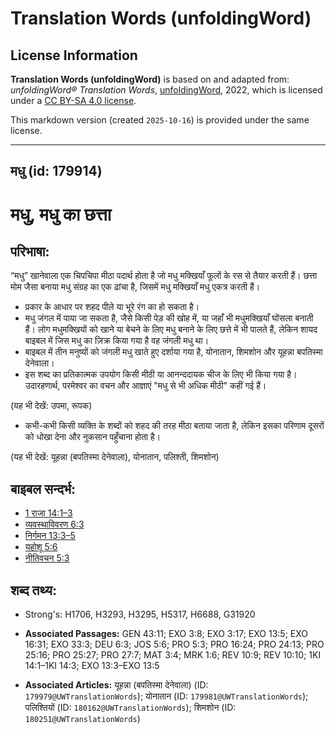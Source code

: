 # Translation Words (unfoldingWord)

## License Information

**Translation Words (unfoldingWord)** is based on and adapted from: _unfoldingWord® Translation Words_, [unfoldingWord](https://unfoldingword.org/utw), 2022, which is licensed under a [CC BY-SA 4.0 license](https://creativecommons.org/licenses/by-sa/4.0/legalcode.en).

This markdown version (created `2025-10-16`) is provided under the same license.



--------------------------------

## मधु (id: 179914)

मधु, मधु का छत्ता
=================

परिभाषा:
--------

“मधु” खानेवाला एक चिपचिपा मीठा पदार्थ होता है जो मधु मक्खियाँ फूलों के रस से तैयार करती हैं। छत्ता मोम जैसा बनाया मधु संग्रह का एक ढांचा है, जिसमें मधु मक्खियाँ मधु एकत्र करती हैं।

* प्रकार के आधार पर शहद पीले या भूरे रंग का हो सकता है।
* मधु जंगल में पाया जा सकता है, जैसे किसी पेड़ की खोह में, या जहाँ भी मधुमक्खियाँ घोंसला बनाती हैं। लोग मधुमक्खियों को खाने या बेचने के लिए मधु बनाने के लिए छत्ते में भी पालते हैं, लेकिन शायद बाइबल में जिस मधु का ज़िक्र किया गया है वह जंगली मधु था।
* बाइबल में तीन मनुष्यों को जंगली मधु खाते हुए दर्शाया गया है, योनातान, शिमशोन और यूहन्ना बपतिस्मा देनेवाला।
* इस शब्द का प्रतिकात्मक उपयोग किसी मीठी या आनन्ददायक चीज के लिए भी किया गया है। उदारहणार्थ, परमेश्वर का वचन और आज्ञाएं "मधु से भी अधिक मीठी" कहीं गई हैं।

(यह भी देखें: उपमा, रूपक)

* कभी\-कभी किसी व्यक्ति के शब्दों को शहद की तरह मीठा बताया जाता है, लेकिन इसका परिणाम दूसरों को धोखा देना और नुकसान पहुँचाना होता है।

(यह भी देखें: यूहन्ना (बपतिस्मा देनेवाला), योनातान, पलिश्ती, शिमशोन)

बाइबल सन्दर्भ:
--------------

* [1 राजा 14:1–3](https://ref.ly/1Kgs0:0)
* [व्यवस्थाविवरण 6:3](https://ref.ly/Deut6:3)
* [निर्गमन 13:3–5](https://ref.ly/Exod13:3-Exod13:5)
* [यहोशू 5:6](https://ref.ly/Josh5:6)
* [नीतिवचन 5:3](https://ref.ly/Prov5:3)

शब्द तथ्य:
----------

* Strong's: H1706, H3293, H3295, H5317, H6688, G31920

* **Associated Passages:** GEN 43:11; EXO 3:8; EXO 3:17; EXO 13:5; EXO 16:31; EXO 33:3; DEU 6:3; JOS 5:6; PRO 5:3; PRO 16:24; PRO 24:13; PRO 25:16; PRO 25:27; PRO 27:7; MAT 3:4; MRK 1:6; REV 10:9; REV 10:10; 1KI 14:1–1KI 14:3; EXO 13:3–EXO 13:5
* **Associated Articles:** यूहन्ना (बपतिस्मा देनेवाला) (ID: `179979@UWTranslationWords`); योनातान (ID: `179981@UWTranslationWords`); पलिश्तियों (ID: `180162@UWTranslationWords`); शिमशोन (ID: `180251@UWTranslationWords`)

